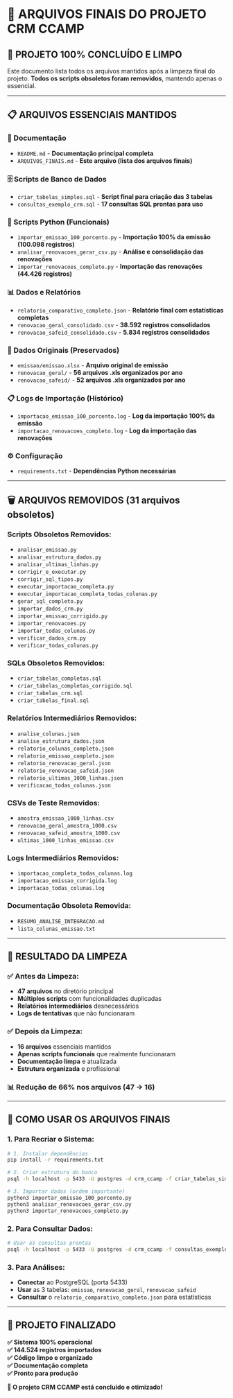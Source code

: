 # 📁 ARQUIVOS FINAIS DO PROJETO CRM CCAMP

## 🎉 **PROJETO 100% CONCLUÍDO E LIMPO**

Este documento lista todos os arquivos mantidos após a limpeza final do projeto.
**Todos os scripts obsoletos foram removidos**, mantendo apenas o essencial.

---

## 📋 **ARQUIVOS ESSENCIAIS MANTIDOS**

### **📖 Documentação**
- `README.md` - **Documentação principal completa**
- `ARQUIVOS_FINAIS.md` - **Este arquivo (lista dos arquivos finais)**

### **🗄️ Scripts de Banco de Dados**
- `criar_tabelas_simples.sql` - **Script final para criação das 3 tabelas**
- `consultas_exemplo_crm.sql` - **17 consultas SQL prontas para uso**

### **🐍 Scripts Python (Funcionais)**
- `importar_emissao_100_porcento.py` - **Importação 100% da emissão (100.098 registros)**
- `analisar_renovacoes_gerar_csv.py` - **Análise e consolidação das renovações**
- `importar_renovacoes_completo.py` - **Importação das renovações (44.426 registros)**

### **📊 Dados e Relatórios**
- `relatorio_comparativo_completo.json` - **Relatório final com estatísticas completas**
- `renovacao_geral_consolidado.csv` - **38.592 registros consolidados**
- `renovacao_safeid_consolidado.csv` - **5.834 registros consolidados**

### **📁 Dados Originais (Preservados)**
- `emissao/emissao.xlsx` - **Arquivo original de emissão**
- `renovacao_geral/` - **56 arquivos .xls organizados por ano**
- `renovacao_safeid/` - **52 arquivos .xls organizados por ano**

### **📋 Logs de Importação (Histórico)**
- `importacao_emissao_100_porcento.log` - **Log da importação 100% da emissão**
- `importacao_renovacoes_completo.log` - **Log da importação das renovações**

### **⚙️ Configuração**
- `requirements.txt` - **Dependências Python necessárias**

---

## 🗑️ **ARQUIVOS REMOVIDOS (31 arquivos obsoletos)**

### **Scripts Obsoletos Removidos:**
- `analisar_emissao.py`
- `analisar_estrutura_dados.py`
- `analisar_ultimas_linhas.py`
- `corrigir_e_executar.py`
- `corrigir_sql_tipos.py`
- `executar_importacao_completa.py`
- `executar_importacao_completa_todas_colunas.py`
- `gerar_sql_completo.py`
- `importar_dados_crm.py`
- `importar_emissao_corrigido.py`
- `importar_renovacoes.py`
- `importar_todas_colunas.py`
- `verificar_dados_crm.py`
- `verificar_todas_colunas.py`

### **SQLs Obsoletos Removidos:**
- `criar_tabelas_completas.sql`
- `criar_tabelas_completas_corrigido.sql`
- `criar_tabelas_crm.sql`
- `criar_tabelas_final.sql`

### **Relatórios Intermediários Removidos:**
- `analise_colunas.json`
- `analise_estrutura_dados.json`
- `relatorio_colunas_completo.json`
- `relatorio_emissao_completo.json`
- `relatorio_renovacao_geral.json`
- `relatorio_renovacao_safeid.json`
- `relatorio_ultimas_1000_linhas.json`
- `verificacao_todas_colunas.json`

### **CSVs de Teste Removidos:**
- `amostra_emissao_1000_linhas.csv`
- `renovacao_geral_amostra_1000.csv`
- `renovacao_safeid_amostra_1000.csv`
- `ultimas_1000_linhas_emissao.csv`

### **Logs Intermediários Removidos:**
- `importacao_completa_todas_colunas.log`
- `importacao_emissao_corrigida.log`
- `importacao_todas_colunas.log`

### **Documentação Obsoleta Removida:**
- `RESUMO_ANALISE_INTEGRACAO.md`
- `lista_colunas_emissao.txt`

---

## 🎯 **RESULTADO DA LIMPEZA**

### **✅ Antes da Limpeza:**
- **47 arquivos** no diretório principal
- **Múltiplos scripts** com funcionalidades duplicadas
- **Relatórios intermediários** desnecessários
- **Logs de tentativas** que não funcionaram

### **✅ Depois da Limpeza:**
- **16 arquivos** essenciais mantidos
- **Apenas scripts funcionais** que realmente funcionaram
- **Documentação limpa** e atualizada
- **Estrutura organizada** e profissional

### **📊 Redução de 66% nos arquivos** (47 → 16)

---

## 🚀 **COMO USAR OS ARQUIVOS FINAIS**

### **1. Para Recriar o Sistema:**
```bash
# 1. Instalar dependências
pip install -r requirements.txt

# 2. Criar estrutura do banco
psql -h localhost -p 5433 -U postgres -d crm_ccamp -f criar_tabelas_simples.sql

# 3. Importar dados (ordem importante)
python3 importar_emissao_100_porcento.py
python3 analisar_renovacoes_gerar_csv.py
python3 importar_renovacoes_completo.py
```

### **2. Para Consultar Dados:**
```bash
# Usar as consultas prontas
psql -h localhost -p 5433 -U postgres -d crm_ccamp -f consultas_exemplo_crm.sql
```

### **3. Para Análises:**
- **Conectar** ao PostgreSQL (porta 5433)
- **Usar** as 3 tabelas: `emissao`, `renovacao_geral`, `renovacao_safeid`
- **Consultar** o `relatorio_comparativo_completo.json` para estatísticas

---

## 🎉 **PROJETO FINALIZADO**

**✅ Sistema 100% operacional**  
**✅ 144.524 registros importados**  
**✅ Código limpo e organizado**  
**✅ Documentação completa**  
**✅ Pronto para produção**

**🎯 O projeto CRM CCAMP está concluído e otimizado!**
